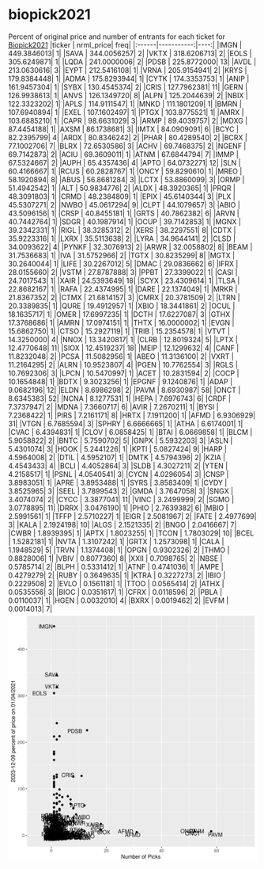 # biopick2021
Percent of original price and number of entrants for each ticket for [Biopick2021](https://twitter.com/hashtag/Biopick2021)
|ticker |  nrml_price| freq|
|:------|-----------:|----:|
|IMGN   | 449.3846013|    1|
|SAVA   | 344.0056257|    2|
|VKTX   | 318.6206713|    2|
|EOLS   | 305.6249871|    1|
|LQDA   | 241.0000006|    2|
|PDSB   | 225.8772000|   13|
|AVDL   | 213.0630616|    3|
|EYPT   | 212.5416108|    1|
|VRNA   | 205.9154941|    2|
|KRYS   | 179.8384448|    1|
|ADMA   | 175.8293944|    1|
|CYTK   | 174.3353753|    1|
|ANIP   | 161.9457304|    1|
|SYBX   | 130.4545374|    2|
|CRIS   | 127.7962381|   11|
|GERN   | 126.9938613|    1|
|ANVS   | 126.1349720|    8|
|ALPN   | 125.2044639|    2|
|NBIX   | 122.3323202|    1|
|APLS   | 114.9111547|    1|
|MNKD   | 111.1801209|    1|
|BMRN   | 107.6940894|    1|
|EXEL   | 107.1602497|    1|
|PTGX   | 103.8775521|    1|
|AMRX   | 103.6885210|    1|
|CAPR   |  98.6631029|    3|
|ARMP   |  89.4039757|    2|
|MDXG   |  87.4454188|    1|
|AXSM   |  86.1738681|    3|
|IMTX   |  84.0909091|    6|
|BCYC   |  82.2395799|    4|
|ARDX   |  80.8346242|    2|
|PHAR   |  80.4289540|    2|
|BCRX   |  77.1002706|    7|
|BLRX   |  72.6530586|    3|
|ACHV   |  69.7468375|    2|
|NGENF  |  69.7142873|    2|
|ACIU   |  69.3609011|    1|
|ATNM   |  67.6844794|    7|
|IMMP   |  67.5324667|    2|
|AUPH   |  65.4357436|    4|
|APTO   |  64.0732271|   12|
|SLN    |  60.4166667|    1|
|RCUS   |  60.2828767|    1|
|ONCY   |  59.8290610|    1|
|MREO   |  58.1920894|    8|
|ABUS   |  56.8681284|    3|
|LCTX   |  53.8860099|    3|
|ORMP   |  51.4942542|    1|
|ALT    |  50.9834776|    2|
|ALDX   |  48.3920365|    1|
|PRQR   |  48.3091803|    1|
|CRMD   |  48.2384809|    1|
|EPIX   |  45.6140344|    3|
|PLX    |  45.5307271|    2|
|NWBO   |  45.0617294|    9|
|CLPT   |  44.1079657|    3|
|ABIO   |  43.5096156|    1|
|CRSP   |  40.8455181|    1|
|GRTS   |  40.7862382|    6|
|ARVN   |  40.7442764|    1|
|SDGR   |  40.1987914|    1|
|OCUP   |  39.7142853|    1|
|MGNX   |  39.2342331|    1|
|RIGL   |  38.3285312|    2|
|XERS   |  38.2297551|    8|
|CDTX   |  35.9223316|    1|
|LXRX   |  35.5113638|    2|
|LYRA   |  34.9644141|    2|
|CLSD   |  34.0093622|    4|
|PYNKF  |  32.3076913|    2|
|ARWR   |  32.0058802|    8|
|BEAM   |  31.7536683|    1|
|IVA    |  31.5752966|    2|
|TGTX   |  30.8235299|    8|
|MGTX   |  30.2640044|    1|
|LIFE   |  30.2267012|    5|
|DMAC   |  29.0836662|    6|
|IFRX   |  28.0155660|    2|
|VSTM   |  27.8787888|    3|
|PPBT   |  27.3399022|    1|
|CASI   |  24.7017543|    1|
|XAIR   |  24.5393649|   18|
|SCYX   |  23.4309614|    1|
|TLSA   |  22.8682167|    1|
|RAFA   |  22.4374995|    1|
|DARE   |  22.1374049|    1|
|MRKR   |  21.8367352|    2|
|CTMX   |  21.6814157|    3|
|CMRX   |  20.3781509|    2|
|LTRN   |  20.3389835|    1|
|QURE   |  19.4912957|    1|
|XBIO   |  18.3441861|    2|
|OCUL   |  18.1635717|    1|
|OMER   |  17.6997235|    1|
|DCTH   |  17.6227087|    3|
|GTHX   |  17.3768686|    1|
|AMRN   |  17.0974151|    1|
|THTX   |  16.0000002|    1|
|EVGN   |  15.6862750|    1|
|CTSO   |  15.2927119|    1|
|TRIB   |  15.2354578|    1|
|VTVT   |  14.3250000|    4|
|NNOX   |  13.3420817|    1|
|CLRB   |  12.8019324|    5|
|LPTX   |  12.4770648|   11|
|SIOX   |  12.4519237|   18|
|MEIP   |  12.1299632|    4|
|CANF   |  11.8232048|    2|
|PCSA   |  11.5082956|    1|
|ABEO   |  11.3136100|    2|
|VXRT   |  11.2164295|    2|
|ALRN   |  10.9523807|    4|
|PGEN   |  10.7762554|    3|
|RGLS   |  10.7692306|    3|
|LPCN   |  10.5470997|    1|
|ACET   |  10.2831594|    2|
|COCP   |  10.1654848|    1|
|BDTX   |   9.3023256|    1|
|EPGNF  |   9.1240876|    1|
|ADAP   |   9.0682196|   12|
|ELDN   |   8.6986298|    2|
|PAVM   |   8.6930987|   58|
|ONCT   |   8.6345383|   52|
|NCNA   |   8.1277531|    1|
|HEPA   |   7.6976743|    6|
|CRDF   |   7.3737947|    2|
|MDNA   |   7.3660717|    6|
|AVIR   |   7.2670211|    1|
|BYSI   |   7.2368422|    1|
|PIRS   |   7.2161171|    8|
|HRTX   |   7.1911200|    1|
|AFMD   |   6.9306929|   31|
|VTGN   |   6.7685594|    3|
|SPHRY  |   6.6666665|    1|
|ATHA   |   6.6174001|    1|
|CVAC   |   6.4394831|    1|
|CLOV   |   6.0858425|    1|
|BTAI   |   6.0669858|    1|
|BLCM   |   5.9058822|    2|
|BNTC   |   5.7590702|    5|
|GNPX   |   5.5932203|    3|
|ASLN   |   5.4301074|    3|
|HOOK   |   5.2441226|    1|
|KPTI   |   5.0827424|    9|
|HARP   |   4.5964008|    2|
|DTIL   |   4.5952107|    1|
|DMTK   |   4.5794396|    2|
|KZIA   |   4.4543433|    4|
|BCLI   |   4.4052864|    3|
|SLDB   |   4.3027211|    2|
|YTEN   |   4.2158517|    1|
|PSNL   |   4.0540541|    3|
|CYCN   |   4.0296054|    3|
|CNSP   |   3.8983051|    1|
|APRE   |   3.8953488|    1|
|SYRS   |   3.8583409|    1|
|CYDY   |   3.8525965|    3|
|SEEL   |   3.7899543|    2|
|GMDA   |   3.7647058|    3|
|SNGX   |   3.4074074|    2|
|CYCC   |   3.3877041|   11|
|VINC   |   3.2499999|    2|
|SGMO   |   3.0778895|   11|
|DRRX   |   3.0476190|    1|
|PHIO   |   2.7639382|    6|
|MBIO   |   2.5991561|    1|
|TFFP   |   2.5710227|    1|
|EIGR   |   2.5081967|    2|
|FATE   |   2.4977699|    3|
|KALA   |   2.1924198|   10|
|ALGS   |   2.1521335|    2|
|BNGO   |   2.0416667|    7|
|CWBR   |   1.8939395|    1|
|APTX   |   1.8023255|    1|
|TCON   |   1.7803029|   10|
|BCEL   |   1.5282181|    1|
|NVTA   |   1.3107242|    1|
|GRTX   |   1.2573098|    1|
|CALA   |   1.1948529|    5|
|TRVN   |   1.1374408|    1|
|OPGN   |   0.9302326|    2|
|THMO   |   0.8828006|    1|
|VBIV   |   0.8077360|    8|
|XXII   |   0.7098765|    2|
|NBSE   |   0.5785714|    2|
|BLPH   |   0.5331412|    1|
|ATNF   |   0.4741036|    1|
|AMPE   |   0.4279279|    2|
|RUBY   |   0.3649635|    1|
|KTRA   |   0.3227273|    2|
|IBIO   |   0.2229508|    2|
|EVLO   |   0.1561181|    1|
|TTOO   |   0.0565414|    2|
|ATHX   |   0.0535556|    3|
|BIOC   |   0.0351617|    1|
|CFRX   |   0.0118596|    2|
|PBLA   |   0.0110037|    1|
|HGEN   |   0.0032010|    4|
|BXRX   |   0.0019462|    2|
|EVFM   |   0.0014013|    7|
![retvspicks](biopicks.png?raw=true)
